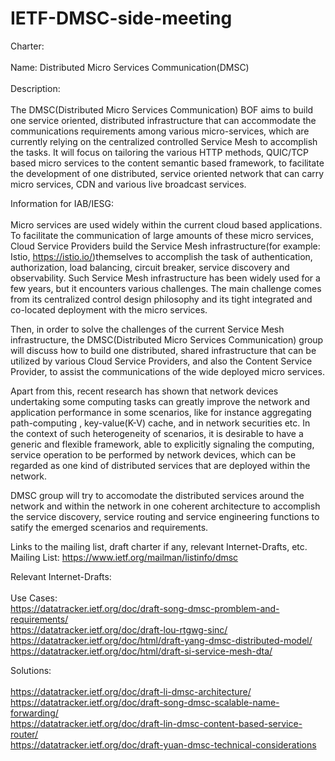 # IETF-DMSC-side-meeting
Charter: <br>  
Name: Distributed Micro Services Communication(DMSC) <br>  
Description: <br>  
The DMSC(Distributed Micro Services Communication) BOF aims to build one service oriented, distributed infrastructure that can accommodate the communications requirements among various micro-services, which are currently relying on the centralized controlled Service Mesh to accomplish the tasks. It will focus on tailoring the various HTTP methods, QUIC/TCP based micro services to the content semantic based framework, to facilitate the development of one distributed, service oriented network that can carry micro services, CDN and various live broadcast services. <br> 

Information for IAB/IESG: <br>  
Micro services are used widely within the current cloud based applications. To facilitate the communication of large amounts of these micro services, Cloud Service Providers build the Service Mesh infrastructure(for example: Istio, https://istio.io/)themselves to accomplish the task of authentication, authorization, load balancing, circuit breaker, service discovery and observability. Such Service Mesh infrastructure has been widely used for a few years, but it encounters various challenges. The main challenge comes from its centralized control design philosophy and its tight integrated and co-located deployment with the micro services. <br> 

Then, in order to solve the challenges of the current Service Mesh infrastructure, the DMSC(Distributed Micro Services Communication) group will discuss how to build one distributed, shared infrastructure that can be utilized by various Cloud Service Providers, and also the Content Service Provider, to assist the communications of the wide deployed micro services. <br> 

Apart from this, recent research has shown that network devices undertaking some computing tasks can greatly improve the network and application performance in some scenarios, like for instance aggregating path-computing , key-value(K-V) cache, and in network securities etc. In the context of such heterogeneity of scenarios, it is desirable to have a generic and flexible framework, able to explicitly signaling the computing, service operation to be performed by network devices, which can be regarded as one kind of distributed services that are deployed within the network. <br> 

DMSC group will try to accomodate the distributed services around the network and within the network in one coherent architecture to accomplish the service discovery, service routing and service engineering functions to satify the emerged scenarios and requirements. <br> 

Links to the mailing list, draft charter if any, relevant Internet-Drafts, etc. <br> 
Mailing List: https://www.ietf.org/mailman/listinfo/dmsc <br> 

Relevant Internet-Drafts: <br>  
Use Cases: <br> 
https://datatracker.ietf.org/doc/draft-song-dmsc-promblem-and-requirements/  <br> 
https://datatracker.ietf.org/doc/draft-lou-rtgwg-sinc/  <br> 
https://datatracker.ietf.org/doc/html/draft-yang-dmsc-distributed-model/  <br> 
https://datatracker.ietf.org/doc/html/draft-si-service-mesh-dta/  <br> 

Solutions: <br>  
https://datatracker.ietf.org/doc/draft-li-dmsc-architecture/  <br> 
https://datatracker.ietf.org/doc/draft-song-dmsc-scalable-name-forwarding/  <br> 
https://datatracker.ietf.org/doc/draft-lin-dmsc-content-based-service-router/  <br> 
https://datatracker.ietf.org/doc/draft-yuan-dmsc-technical-considerations  <br> 
